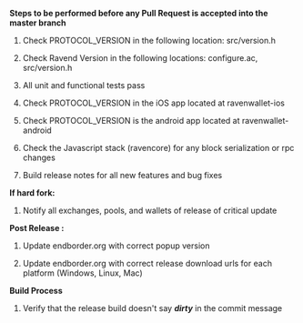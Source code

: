 **Steps to be performed before any Pull Request is accepted into the master branch**

  1. Check PROTOCOL_VERSION in the following location: src/version.h

  2. Check Ravend Version in the following locations: configure.ac, src/version.h

  3. All unit and functional tests pass

  4. Check PROTOCOL_VERSION in the iOS app located at ravenwallet-ios

  5. Check PROTOCOL_VERSION is the android app located at ravenwallet-android

  6. Check the Javascript stack (ravencore) for any block serialization or rpc changes
  
  7. Build release notes for all new features and bug fixes

**If hard fork:**

  1. Notify all exchanges, pools, and wallets of release of critical update

**Post Release :**

  1. Update endborder.org with correct popup version
  
  2. Update endborder.org with correct release download urls for each platform (Windows, Linux, Mac)

**Build Process**

  1. Verify that the release build doesn't say ***dirty*** in the commit message

